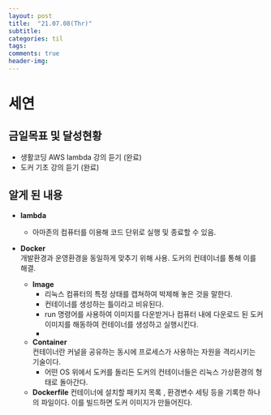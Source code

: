 ```yaml
---
layout: post
title:  "21.07.08(Thr)"
subtitle:
categories: til
tags:
comments: true
header-img:
---
```

# 세연
## 금일목표 및 달성현황
- 생활코딩 AWS lambda 강의 듣기 (완료)
- 도커 기초 강의 듣기 (완료)
  
## 알게 된 내용

- **lambda**
  - 아마존의 컴퓨터를 이용해 코드 단위로 실행 및 종료할 수 있음.
    
- **Docker**  
    개발환경과 운영환경을 동일하게 맞추기 위해 사용. 도커의 컨테이너를 통해 이를 해결.  
    - **Image**  
        - 리눅스 컴퓨터의 특정 상태를 캡쳐하여 박제해 놓은 것을 말한다.
        - 컨테이너를 생성하는 틀이라고 비유된다. 
        - run 명령어를 사용하여 이미지를 다운받거나 컴퓨터 내에 다운로드 된 도커 이미지를 해동하여 컨테이너를 생성하고 실행시킨다.
        - 
    - **Container**  
      컨테이너란 커널을 공유하는 동시에 프로세스가 사용하는 자원을 격리시키는 기술이다.
        - 어떤 OS 위에서 도커를 돌리든 도커의 컨테이너들은 리눅스 가상환경의 형태로 돌아간다.
    - **Dockerfile**
      컨테이너에 설치할 패키지 목록 , 환경변수 세팅 등을 기록한 하나의 파일이다. 이를 빌드하면 도커 이미지가 만들어진다.
    